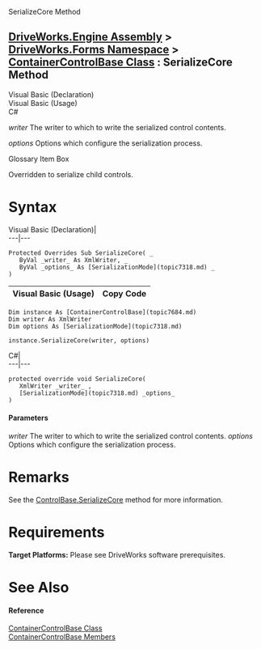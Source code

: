 SerializeCore Method   
  
[DriveWorks.Engine Assembly](topic2156.md) > [DriveWorks.Forms Namespace](topic7266.md) > [ContainerControlBase Class](topic7684.md) : SerializeCore Method  
---  
  
Visual Basic (Declaration)    
Visual Basic (Usage)    
C# 

_writer_
    The writer to which to write the serialized control contents.

_options_
    Options which configure the serialization process.

Glossary Item Box

Overridden to serialize child controls. 

# Syntax

Visual Basic (Declaration)|   
---|---  
      
    
    Protected Overrides Sub SerializeCore( _
       ByVal _writer_ As XmlWriter, _
       ByVal _options_ As [SerializationMode](topic7318.md) _
    )   
  
Visual Basic (Usage)| Copy Code  
---|---  
      
    
    Dim instance As [ContainerControlBase](topic7684.md)
    Dim writer As XmlWriter
    Dim options As [SerializationMode](topic7318.md)
     
    instance.SerializeCore(writer, options)  
  
C#|   
---|---  
      
    
    protected override void SerializeCore( 
       XmlWriter _writer_ ,
       [SerializationMode](topic7318.md) _options_
    )  
  
#### Parameters

 _writer_
    The writer to which to write the serialized control contents.
_options_
    Options which configure the serialization process.

# Remarks

See the [ControlBase.SerializeCore](topic7719.md) method for more information.

# Requirements

**Target Platforms:** Please see DriveWorks software prerequisites.

# See Also

#### Reference

[ContainerControlBase Class](topic7684.md)   
[ContainerControlBase Members](topic7685.md)


